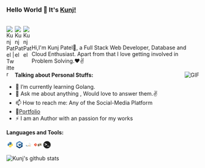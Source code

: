 ### Hello World 👋 It's [Kunj!]()

<br/>


<a href="">
<img align="left" alt="Kunj Patel | Twitter" width="22px" src="https://cdn.jsdelivr.net/npm/simple-icons@v3/icons/twitter.svg" />
</a>
<a href="">
<img align="left" alt="Kunj Patel" width="22px" src="https://cdn.jsdelivr.net/npm/simple-icons@v3/icons/linkedin.svg" />
</a>
<a href="">
<img align="left" alt="Kunj Patel" width="22px" src="https://cdn.jsdelivr.net/npm/simple-icons@v3/icons/instagram.svg" />
</a>
<br />

<br />

Hi,I'm Kunj Patel🙌, a Full Stack Web Developer, Database and Cloud Enthusiast. Apart from that I love getting involved in Problem Solving.❤✌


<img align="right" alt="GIF" src="https://media.giphy.com/media/USV0ym3bVWQJJmNu3N/giphy.gif" />


**Talking about Personal Stuffs:**

- 🌱 I’m currently learning Golang.
- 💬 Ask me about anything , Would love to answer them.✌
- 📫 How to reach me: Any of the Social-Media Platform 
- 📝[Portfolio](https://sakigo9.github.io/MyPortfolio/)
- ⚡ I am an Author with an passion for my works


**Languages and Tools:**


<code><img height="20" src="https://raw.githubusercontent.com/github/explore/80688e429a7d4ef2fca1e82350fe8e3517d3494d/topics/python/python.png"></code>
<code><img height="20" src="https://raw.githubusercontent.com/github/explore/80688e429a7d4ef2fca1e82350fe8e3517d3494d/topics/cpp/cpp.png"></code>
<code><img height="20" src="https://raw.githubusercontent.com/github/explore/80688e429a7d4ef2fca1e82350fe8e3517d3494d/topics/mysql/mysql.png"></code>
<code><img height="20" src="https://raw.githubusercontent.com/github/explore/80688e429a7d4ef2fca1e82350fe8e3517d3494d/topics/git/git.png"></code>
<code><img height="20" src="https://raw.githubusercontent.com/github/explore/80688e429a7d4ef2fca1e82350fe8e3517d3494d/topics/terminal/terminal.png"></code>

![Kunj's github stats](https://github-readme-stats.vercel.app/api?username=Kunj-Pate1&show_icons=true&hide_border=true)
